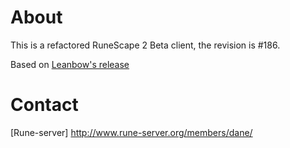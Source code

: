 # About
This is a refactored RuneScape 2 Beta client, the revision is #186.

Based on [Leanbow's release](https://www.rune-server.org/runescape-development/rs2-client/downloads/553361-pre-194-deob.html)

# Contact
[Rune-server] http://www.rune-server.org/members/dane/
